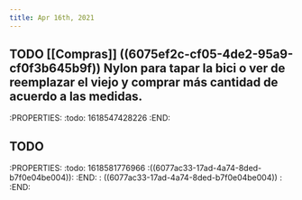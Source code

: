 ```yaml
---
title: Apr 16th, 2021
---
```


## TODO [[Compras]] ((6075ef2c-cf05-4de2-95a9-cf0f3b645b9f)) Nylon para tapar la bici o ver de reemplazar el viejo y comprar más cantidad de acuerdo a las medidas.
:PROPERTIES:
:todo: 1618547428226
:END:
## TODO 
:PROPERTIES:
:todo: 1618581776966
:((6077ac33-17ad-4a74-8ded-b7f0e04be004)): 
:END:
: ((6077ac33-17ad-4a74-8ded-b7f0e04be004)) : 
:END:
